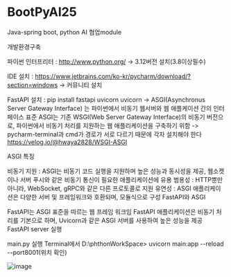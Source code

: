 # BootPyAI25
Java-spring boot, python AI 협업module

개발환경구축

파이썬 인터프리터 : http://www.python.org/ -> 3.12버전 설치(3.8이상필수)

IDE 설치 : https://www.jetbrains.com/ko-kr/pycharm/download/?section=windows -> 커뮤니티 설치

FastAPI 설치 : pip install fastapi uvicorn uvicorn
-> ASGI(Asynchronus Server Gateway Interface) 는 파이썬에서 비동기 웹서버와 웹 애플케이션 간의 인터페이스 표준 ASGI는 기존 WSGI(Web Server Gateway Interface)의 비동기 버전으로, 파이썬에서 비동기 처리를 지원하는 웹 애플리케이션을 구축하기 위함
-> pycharm-terminal과 cmd가 경로가 서로 다르기 때문에 각자 설치해야 한다
https://velog.io/@hwaya2828/WSGI-ASGI

ASGI 특징

비동기 지원 : ASGI는 비동기 코드 실행을 지원하며 높은 성능과 동시성을 제공, 웹소켓이나 서버 푸시와 같은 비동기 통신이 필요한 애플리케이션에 유용
범용성 : HTTP뿐만 아니라, WebSocket, gRPC와 같은 다른 프로토콜로 지원
유연성 : ASGI 애플리케이션은 다양한 서버 및 프레임워크와 호환되며, 모듈식으로 구성
FastAPI와 ASGI

FastAPI는 ASGI 표준을 따르는 웹 프레임 워크임
FastAPI 애플리케이션은 비동기 처리를 기본으로 하며, Uvicorn과 같은 ASGI 서버를 사용하여 높은 성능을 제공
FastAPI server 실행

main.py 실행
Terminal에서 D:\phthonWorkSpace> uvicorn main:app --reload --port8001(위치 확인)

![image](https://github.com/user-attachments/assets/324cb41f-697d-4b8f-8393-271a3f826a2f)
